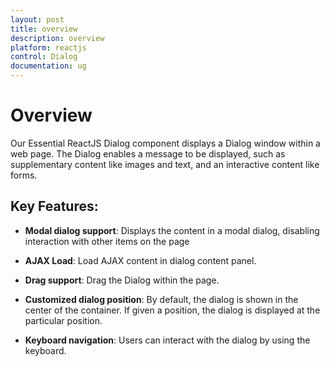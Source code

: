 ```yaml
---
layout: post
title: overview
description: overview
platform: reactjs
control: Dialog
documentation: ug
---
```


# Overview

Our Essential ReactJS Dialog component displays a Dialog window within a web page. The Dialog enables a message to be displayed, such as supplementary content like images and text, and an interactive content like forms.

## Key Features:

* **Modal dialog support**: Displays the content in a modal dialog, disabling interaction with other items on the page

* **AJAX Load**: Load AJAX content in dialog content panel.

* **Drag support**: Drag the Dialog within the page.

* **Customized dialog position**: By default, the dialog is shown in the center of the container. If given a position, the dialog is displayed at the particular position.

* **Keyboard navigation**: Users can interact with the dialog by using the keyboard.



